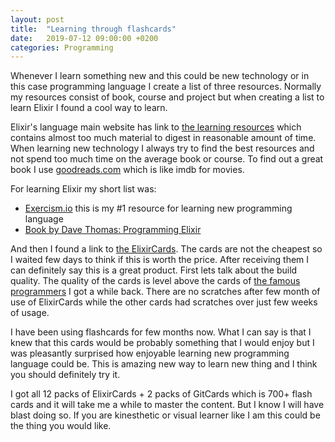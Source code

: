```yaml
---
layout: post
title:  "Learning through flashcards"
date:   2019-07-12 09:00:00 +0200
categories: Programming
---
```


Whenever I learn something new and this could be new technology or in this case programming language I create a list of three resources. Normally my resources consist of book, course and project but when creating a list to learn Elixir I found a cool way to learn.

Elixir's language main website has link to [the learning resources](https://elixir-lang.org/learning.html) which contains almost too much material to digest in reasonable amount of time. When learning new technology I always try to find the best resources and not spend too much time on the average book or course. To find out a great book I use [goodreads.com](http://goodreads.com/) which is like imdb for movies.

For learning Elixir my short list was:
- [Exercism.io](https://exercism.io/) this is my #1 resource for learning new programming language
- [Book by Dave Thomas: Programming Elixir](https://pragprog.com/book/elixir16/programming-elixir-1-6)

And then I found a link to [the ElixirCards](https://elixircards.co.uk/). The cards are not the cheapest so I waited few days to think if this is worth the price. After receiving them I can definitely say this is a great product. First lets talk about the build quality. The quality of the cards is level above the cards of [the famous programmers](https://www.freecodecamp.org/news/programmer-playing-cards/) I got a while back. There are no scratches after few month of use of ElixirCards while the other cards had scratches over just few weeks of usage.

I have been using flashcards for few months now. What I can say is that I knew that this cards would be probably something that I would enjoy but I was pleasantly surprised how enjoyable learning new programming language could be. This is amazing new way to learn new thing and I think you should definitely try it.

I got all 12 packs of ElixirCards + 2 packs of GitCards which is 700+ flash cards and it will take me a while to master the content. But I know I will have blast doing so. If you are kinesthetic or visual learner like I am this could be the thing you would like.
